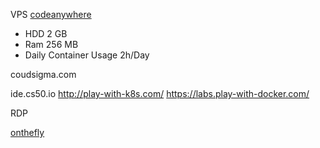 


VPS
[codeanywhere](https://codeanywhere.com)

- HDD 2 GB
- Ram 256 MB
- Daily Container Usage  2h/Day


coudsigma.com

ide.cs50.io
http://play-with-k8s.com/
https://labs.play-with-docker.com/




RDP

[onthefly](https://www.apponfly.com/)